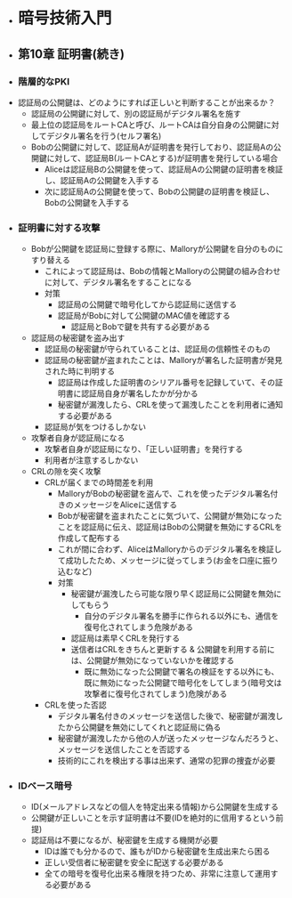 - # 暗号技術入門
- ## 第10章 証明書(続き)
- ### 階層的なPKI
- 認証局の公開鍵は、どのようにすれば正しいと判断することが出来るか？
	- 認証局の公開鍵に対して、別の認証局がデジタル署名を施す
	- 最上位の認証局をルートCAと呼び、ルートCAは自分自身の公開鍵に対してデジタル署名を行う(セルフ署名)
	- Bobの公開鍵に対して、認証局Aが証明書を発行しており、認証局Aの公開鍵に対して、認証局B(ルートCAとする)が証明書を発行している場合
		- Aliceは認証局Bの公開鍵を使って、認証局Aの公開鍵の証明書を検証し、認証局Aの公開鍵を入手する
		- 次に認証局Aの公開鍵を使って、Bobの公開鍵の証明書を検証し、Bobの公開鍵を入手する
- ### 証明書に対する攻撃
	- Bobが公開鍵を認証局に登録する際に、Malloryが公開鍵を自分のものにすり替える
		- これによって認証局は、Bobの情報とMalloryの公開鍵の組み合わせに対して、デジタル署名をすることになる
		- 対策
			- 認証局の公開鍵で暗号化してから認証局に送信する
			- 認証局がBobに対して公開鍵のMAC値を確認する
				- 認証局とBobで鍵を共有する必要がある
	- 認証局の秘密鍵を盗み出す
		- 認証局の秘密鍵が守られていることは、認証局の信頼性そのもの
		- 認証局の秘密鍵が盗まれたことは、Malloryが署名した証明書が発見された時に判明する
			- 認証局は作成した証明書のシリアル番号を記録していて、その証明書に認証局自身が署名したかが分かる
			- 秘密鍵が漏洩したら、CRLを使って漏洩したことを利用者に通知する必要がある
		- 認証局が気をつけるしかない
	- 攻撃者自身が認証局になる
		- 攻撃者自身が認証局になり、「正しい証明書」を発行する
		- 利用者が注意するしかない
	- CRLの隙を突く攻撃
		- CRLが届くまでの時間差を利用
			- MalloryがBobの秘密鍵を盗んで、これを使ったデジタル署名付きのメッセージをAliceに送信する
			- Bobが秘密鍵を盗まれたことに気づいて、公開鍵が無効になったことを認証局に伝え、認証局はBobの公開鍵を無効にするCRLを作成して配布する
			- これが間に合わず、AliceはMalloryからのデジタル署名を検証して成功したため、メッセージに従ってしまう(お金を口座に振り込むなど)
			- 対策
				- 秘密鍵が漏洩したら可能な限り早く認証局に公開鍵を無効にしてもらう
					- 自分のデジタル署名を勝手に作られる以外にも、通信を復号化されてしまう危険がある
				- 認証局は素早くCRLを発行する
				- 送信者はCRLをきちんと更新する & 公開鍵を利用する前には、公開鍵が無効になっていないかを確認する
					- 既に無効になった公開鍵で署名の検証をする以外にも、既に無効になった公開鍵で暗号化をしてしまう(暗号文は攻撃者に復号化されてしまう)危険がある
		- CRLを使った否認
			- デジタル署名付きのメッセージを送信した後で、秘密鍵が漏洩したから公開鍵を無効にしてくれと認証局に偽る
			- 秘密鍵が漏洩したから他の人が送ったメッセージなんだろうと、メッセージを送信したことを否認する
			- 技術的にこれを検出する事は出来ず、通常の犯罪の捜査が必要
- ### IDベース暗号
	- ID(メールアドレスなどの個人を特定出来る情報)から公開鍵を生成する
	- 公開鍵が正しいことを示す証明書は不要(IDを絶対的に信用するという前提)
	- 認証局は不要になるが、秘密鍵を生成する機関が必要
		- IDは誰でも分かるので、誰もがIDから秘密鍵を生成出来たら困る
		- 正しい受信者に秘密鍵を安全に配送する必要がある
		- 全ての暗号を復号化出来る権限を持つため、非常に注意して運用する必要がある